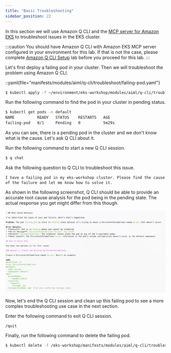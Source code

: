```yaml
---
title: "Basic Troubleshooting"
sidebar_position: 22
---
```


In this section we will use Amazon Q CLI and the [MCP server for Amazon EKS](https://awslabs.github.io/mcp/servers/eks-mcp-server/) to troubleshoot issues in the EKS cluster. 

:::caution
You should have Amazon Q CLI with Amazon EKS MCP server configured in your environment for this lab. If that is not the case, please complete [Amazon Q CLI Setup](q-cli-setup.md) lab before you proceed for this lab.
:::

Let's first deploy a failing pod in your cluster. Then we will troubleshoot the problem using Amazon Q CLI.

::yaml{file="manifests/modules/aiml/q-cli/troubleshoot/failing-pod.yaml"}

```bash
$ kubectl apply -f ~/environment/eks-workshop/modules/aiml/q-cli/troubleshoot/failing-pod.yaml
```

Run the following command to find the pod in your cluster in pending status.

```bash
$ kubectl get pods -n default 
NAME          READY   STATUS    RESTARTS   AGE
failing-pod   0/1     Pending   0          5m29s
```

As you can see, there is a pending pod in the cluster and we don't know what is the cause. Let's ask Q CLI about it.

Run the following command to start a new Q CLI session.

```bash
$ q chat
```

Ask the following question to Q CLI to troubleshoot this issue.

```text
I have a failing pod in my eks-workshop cluster. Please find the cause of the failure and let me know how to solve it.
```

As shown in the following screenshot, Q CLI should be able to provide an accurate root cause analysis for the pod being in the pending state. The actual response you get might differ from this though.

![q-cli-eks-rca-analysis](./assets/q-cli-response-3.jpg)

Now, let's end the Q CLI session and clean up this failing pod to see a more complex troubleshooting use case in the next section.

Enter the following command to exit Q CLI session.

```text
/quit
```

Finally, run the following command to delete the failing pod.

```bash
$ kubectl delete -f /eks-workshop/manifests/modules/aiml/q-cli/troubleshoot/failing-pod.yaml --ignore-not-found
```
